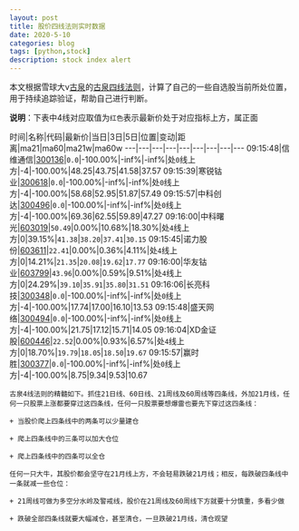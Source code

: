 ```yaml
---
layout: post
title: 股价四线法则实时数据
date: 2020-5-10
categories: blog
tags: [python,stock]
description: stock index alert
---
```



本文根据雪球大v[古泉](https://xueqiu.com/u/7148646888)的[古泉四线法则](https://xueqiu.com/7148646888/130498192)，计算了自己的一些自选股当前所处位置，用于持续追踪验证，帮助自己进行判断。

**说明**：下表中4线对应取值为`红色`表示最新价处于对应指标上方，属正面

时间|名称|代码|最新价|当日|3日|5日|位置|变动|距离|ma21|ma60|ma21w|ma60w
---|---|---|---|---|---|---|---|---
09:15:48|信维通信|[300136](https://xueqiu.com/S/SZ300136)|`0.0`|-100.00%|-inf%|-inf%|处`0`线上方|-4|-100.00%|48.25|43.75|41.58|37.57
09:15:39|寒锐钴业|[300618](https://xueqiu.com/S/SZ300618)|`0.0`|-100.00%|-inf%|-inf%|处`0`线上方|-4|-100.00%|58.68|52.95|51.87|57.49
09:15:57|中科创达|[300496](https://xueqiu.com/S/SZ300496)|`0.0`|-100.00%|-inf%|-inf%|处`0`线上方|-4|-100.00%|69.36|62.55|59.89|47.27
09:16:00|中科曙光|[603019](https://xueqiu.com/S/SH603019)|`50.49`|0.00%|10.68%|18.30%|处`4`线上方|0|39.15%|`41.38`|`38.20`|`37.41`|`30.15`
09:15:45|诺力股份|[603611](https://xueqiu.com/S/SH603611)|`22.41`|0.00%|0.36%|4.11%|处`4`线上方|0|14.21%|`21.35`|`20.08`|`19.62`|`17.77`
09:16:00|华友钴业|[603799](https://xueqiu.com/S/SH603799)|`43.96`|0.00%|0.59%|9.51%|处`4`线上方|0|24.29%|`39.10`|`35.91`|`35.80`|`31.51`
09:16:06|长亮科技|[300348](https://xueqiu.com/S/SZ300348)|`0.0`|-100.00%|-inf%|-inf%|处`0`线上方|-4|-100.00%|17.74|17.00|16.10|13.53
09:15:48|盛天网络|[300494](https://xueqiu.com/S/SZ300494)|`0.0`|-100.00%|-inf%|-inf%|处`0`线上方|-4|-100.00%|21.75|17.12|15.71|14.05
09:16:04|XD金证股|[600446](https://xueqiu.com/S/SH600446)|`22.52`|0.00%|0.93%|6.57%|处`4`线上方|0|18.70%|`19.79`|`18.05`|`18.50`|`19.67`
09:15:57|赢时胜|[300377](https://xueqiu.com/S/SZ300377)|`0.0`|-100.00%|-inf%|-inf%|处`0`线上方|-4|-100.00%|8.75|9.34|9.53|10.67

```
古泉4线法则的精髓如下。抓住21日线、60日线、21周线及60周线等四条线，外加21月线，任何一只股票上涨都要穿过这四条线，任何一只股票要想爆雷也要先下穿过这四条线：

+ 当股价爬上四条线中的两条可以少量建仓

+ 爬上四条线中的三条可以加大仓位

+ 爬上四条线中的四条可以全仓

任何一只大牛，其股价都会坚守在21月线上方，不会轻易跌破21月线；相反，每跌破四条线中一条就减一些仓位：

+ 21周线可做为多空分水岭及警戒线，股价在21周线及60周线下方就要十分慎重，多看少做

+ 跌破全部四条线就要大幅减仓，甚至清仓，一旦跌破21月线，清仓观望
```